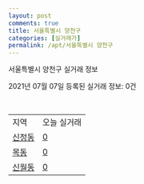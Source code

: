```yaml
---
layout: post
comments: true
title: 서울특별시 양천구
categories: [실거래가]
permalink: /apt/서울특별시 양천구
---
```


서울특별시 양천구 실거래 정보

2021년 07월 07일 등록된 실거래 정보: 0건

<script type="text/javascript">
  google.charts.load('current', {'packages':['corechart']});
  google.charts.setOnLoadCallback(drawChart);

  function drawChart() {
    var data = google.visualization.arrayToDataTable([['거래일', '매매', '전월세', '전매'], ['20-07', 392, 791, 3], ['20-08', 205, 736, 3], ['20-09', 163, 662, 2], ['20-10', 187, 879, 1], ['20-11', 249, 779, 3], ['20-12', 333, 849, 1], ['21-01', 315, 719, 0], ['21-02', 170, 654, 0], ['21-03', 166, 616, 0], ['21-04', 200, 727, 0], ['21-05', 189, 584, 2], ['21-06', 93, 471, 0], ['21-07', 0, 37, 0]]);

    var options = {
      title: '최근 유형별 거래량 추이',
      legend: { position: 'bottom' }
    };

    var chart = new google.visualization.LineChart(document.getElementById('columnchart_material'));
    chart.draw(data, (options));
  }
</script>

<div id="columnchart_material" style="width: 95%; margin-left: -35px"></div>
<br>
<table class="sortable">
  <tr>
    <td>지역</td>
    <td>오늘 실거래</td>
  </tr>

  
  <tr class="item">
    <td><a href="서울특별시 양천구 신정동">신정동</a></td>
    <td><a href="서울특별시 양천구 신정동">0</a></td>
  </tr>
    

  <tr class="item">
    <td><a href="서울특별시 양천구 목동">목동</a></td>
    <td><a href="서울특별시 양천구 목동">0</a></td>
  </tr>
    

  <tr class="item">
    <td><a href="서울특별시 양천구 신월동">신월동</a></td>
    <td><a href="서울특별시 양천구 신월동">0</a></td>
  </tr>
    


</table>


    